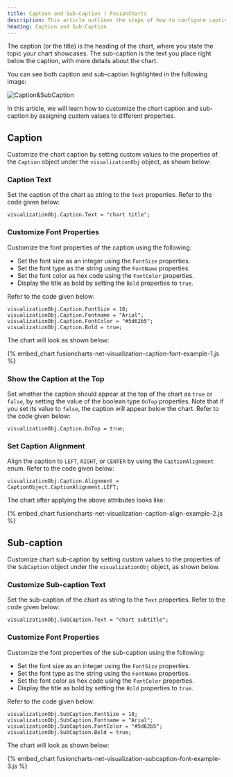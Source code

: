 ```yaml
---
title: Caption and Sub-Caption | FusionCharts
description: This article outlines the steps of how to configure caption and sub-caption.
heading: Caption and Sub-Caption
---
```


The caption (or the title) is the heading of the chart, where you state the topic your chart showcases. The sub-caption is the text you place right below the caption, with more details about the chart.

You can see both caption and sub-caption highlighted in the following image:

![Caption&SubCaption](/images/fusioncharts-net-caption_sub-caption.png)

In this article, we will learn how to customize the chart caption and sub-caption by assigning custom values to different properties.

## Caption

Customize the chart caption by setting custom values to the properties of the `Caption` object under the `visualizationObj` object, as shown below:

### Caption Text

Set the caption of the chart as string to the `Text` properties. Refer to the code given below:

```
visualizationObj.Caption.Text = "chart title";
```

### Customize Font Properties

Customize the font properties of the caption using the following:

* Set the font size as an integer using the `FontSize` properties.
* Set the font type as the string using the `FontName` properties.
* Set the font color as hex code using the `FontColor` properties.
* Display the title as bold by setting the `Bold` properties to `true`.

Refer to the code given below:

```
visualizationObj.Caption.FontSize = 18;
visualizationObj.Caption.Fontname = "Arial";
visualizationObj.Caption.FontColor = "#5d62b5";
visualizationObj.Caption.Bold = true;
```

The chart will look as shown below:

{% embed_chart fusioncharts-net-visualization-caption-font-example-1.js %}

### Show the Caption at the Top

Set whether the caption should appear at the top of the chart as `true` or `false`, by setting the value of the boolean type `OnTop` properties. Note that if you set its value to `false`, the caption will appear below the chart. Refer to the code given below:

```
visualizationObj.Caption.OnTop = true;
```

### Set Caption Alignment

Align the caption to `LEFT`, `RIGHT`, or `CENTER` by using the `CaptionAlignment` enum. Refer to the code given below:

```
visualizationObj.Caption.Alignment = CaptionObject.CaptionAlignment.LEFT;
```

The chart after applying the above attributes looks like:

{% embed_chart fusioncharts-net-visualization-caption-align-example-2.js %}

## Sub-caption

Customize chart sub-caption by setting custom values to the properties of the `SubCaption` object under the `visualizationObj` object, as shown below.

### Customize Sub-caption Text

Set the sub-caption of the chart as string to the `Text` properties. Refer to the code given below:

```
visualizationObj.SubCaption.Text = "chart subtitle";
```

### Customize Font Properties

Customize the font properties of the sub-caption using the following:

* Set the font size as an integer using the `FontSize` properties.
* Set the font type as the string using the `FontName` properties.
* Set the font color as hex code using the `FontColor` properties.
* Display the title as bold by setting the `Bold` properties to `true`.

Refer to the code given below:

```
visualizationObj.SubCaption.FontSize = 18;
visualizationObj.SubCaption.Fontname = "Arial";
visualizationObj.SubCaption.FontColor = "#5d62b5";
visualizationObj.SubCaption.Bold = true;
```

The chart will look as shown below:

{% embed_chart fusioncharts-net-visualization-subcaption-font-example-3.js %}
